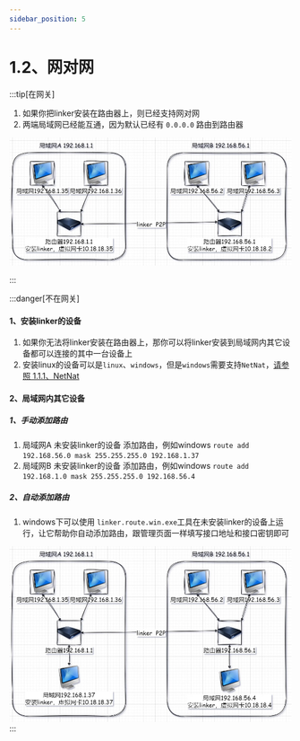 ```yaml
---
sidebar_position: 5
---
```


# 1.2、网对网

:::tip[在网关]

1. 如果你把linker安装在路由器上，则已经支持网对网
2. 两端局域网已经能互通，因为默认已经有 `0.0.0.0` 路由到路由器

![Docusaurus Plushie](./img/tuntapn2n-1.jpg)

:::




:::danger[不在网关]

#### 1、安装linker的设备
1. 如果你无法将linker安装在路由器上，那你可以将linker安装到局域网内其它设备都可以连接的其中一台设备上 
2. 安装linux的设备可以是`linux`、`windows`，但是`windows`需要支持`NetNat`，<a href="./1.1.1、NetNat">请参照 1.1.1、NetNat</a>
#### 2、局域网内其它设备

##### 1、手动添加路由
1. 局域网A 未安装linker的设备 添加路由，例如windows `route add 192.168.56.0 mask 255.255.255.0 192.168.1.37`
2. 局域网B 未安装linker的设备 添加路由，例如windows `route add 192.168.1.0 mask 255.255.255.0 192.168.56.4`
##### 2、自动添加路由
1. windows下可以使用 `linker.route.win.exe`工具在未安装linker的设备上运行，让它帮助你自动添加路由，跟管理页面一样填写接口地址和接口密钥即可

![Docusaurus Plushie](./img/tuntapn2n-2.jpg)
:::
